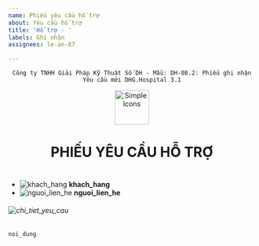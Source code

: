 ```yaml
---
name: Phiếu yêu cầu hỗ trợ
about: Yêu cầu hỗ trợ
title: 'Hỗ trợ - '
labels: Ghi nhận
assignees: le-an-87

---
```


<div align="center">

`Công ty TNHH Giải Pháp Kỹ Thuật Số DH - Mẫu: DH-08.2: Phiếu ghi nhận Yêu cầu mới DHG.Hospital 3.1`

</div>

<div align="center">
  <img src="https://raw.githubusercontent.com/dh-hos/dhg.hospitalprinter/main/Deploy_Tools/Logo.ico" alt="Simple Icons" width=70>
  <h1>PHIẾU  YÊU CẦU HỖ TRỢ</h1>  
</div>

#
-  ![khach_hang](https://img.shields.io/badge/Bệnh%20viện-:-blue?style=plastic&logo=github) **khach_hang**
-  ![nguoi_lien_he](https://img.shields.io/badge/Người%20liên%20hệ-:-blue?style=plastic&logo=github) **nguoi_lien_he**


###### ![chi_tiet_yeu_cau](https://img.shields.io/badge/Chi%20tiết%20yêu%20cầu%20-:-blue?style=for-the-badge&logo=github)
```
noi_dung

```
